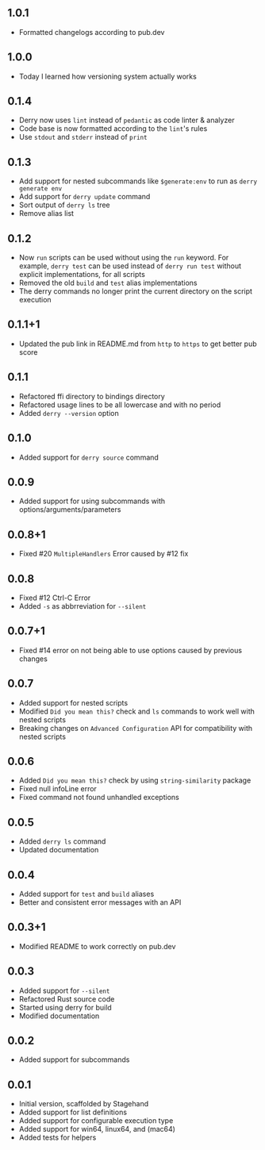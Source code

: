 ## 1.0.1

- Formatted changelogs according to pub.dev

## 1.0.0

- Today I learned how versioning system actually works

## 0.1.4

- Derry now uses `lint` instead of `pedantic` as code linter & analyzer
- Code base is now formatted according to the `lint`'s rules
- Use `stdout` and `stderr` instead of `print`

## 0.1.3

- Add support for nested subcommands like `$generate:env` to run as `derry generate env`
- Add support for `derry update` command
- Sort output of `derry ls` tree
- Remove alias list

## 0.1.2

- Now `run` scripts can be used without using the `run` keyword. For example, `derry test` can be used instead of `derry run test` without explicit implementations, for all scripts
- Removed the old `build` and `test` alias implementations
- The derry commands no longer print the current directory on the script execution

## 0.1.1+1

- Updated the pub link in README.md from `http` to `https` to get better pub score

## 0.1.1

- Refactored ffi directory to bindings directory
- Refactored usage lines to be all lowercase and with no period
- Added `derry --version` option

## 0.1.0

- Added support for `derry source` command

## 0.0.9

- Added support for using subcommands with options/arguments/parameters

## 0.0.8+1

- Fixed #20 `MultipleHandlers` Error caused by #12 fix

## 0.0.8

- Fixed #12 Ctrl-C Error
- Added `-s` as abbrreviation for `--silent`

## 0.0.7+1

- Fixed #14 error on not being able to use options caused by previous changes

## 0.0.7

- Added support for nested scripts
- Modified `Did you mean this?` check and `ls` commands to work well with nested scripts
- Breaking changes on `Advanced Configuration` API for compatibility with nested scripts

## 0.0.6

- Added `Did you mean this?` check by using `string-similarity` package
- Fixed null infoLine error
- Fixed command not found unhandled exceptions

## 0.0.5

- Added `derry ls` command
- Updated documentation

## 0.0.4

- Added support for `test` and `build` aliases
- Better and consistent error messages with an API

## 0.0.3+1

- Modified README to work correctly on pub.dev

## 0.0.3

- Added support for `--silent`
- Refactored Rust source code
- Started using derry for build
- Modified documentation

## 0.0.2

- Added support for subcommands

## 0.0.1

- Initial version, scaffolded by Stagehand
- Added support for list definitions
- Added support for configurable execution type
- Added support for win64, linux64, and (mac64)
- Added tests for helpers
